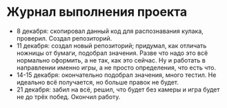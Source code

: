 # Журнал выполнения проекта

- 8 декабря: скопировал данный код для распознавания кулака, проверил. Создал репозиторий.
- 11 декабря: создал новый репозиторий; придумал, как отличать ножницы от бумаги, подобрал значения. Разве что надо это всё нормально оформить, а не так, как это сейчас. Ну и работать в направлении именно игры, а не просто определения, что есть что.
- 14-15 декабря: окончательно подобрал значения, много тестил. Не идеально всё получается, но больше правок не будет.
- 21 декабря: забил на всё, решил, что будет без камеры и игра будет не до трёх побед. Окончил работу.